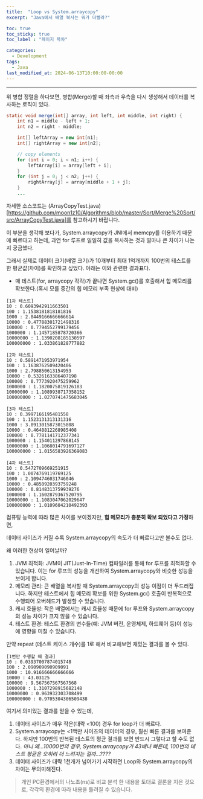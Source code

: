 ```yaml
---
title:  "Loop vs System.arraycopy"
excerpt: "Java에서 배열 복사는 뭐가 더빨라?"

toc: true
toc_sticky: true
toc_label : "페이지 목차"

categories:
  - Development
tags:
  - Java
last_modified_at: 2024-06-13T10:00:00-00:00
---
```

------------

위 병합 정렬을 하다보면, 병합(Merge)할 때 좌측과 우측을 다시 생성해서 데이터를 복사하는 로직이 있다.

```java
static void merge(int[] array, int left, int middle, int right) {
    int n1 = middle - left + 1;
    int n2 = right - middle;

    int[] leftArray = new int[n1];
    int[] rightArray = new int[n2];

    // copy elements
    for (int i = 0; i < n1; i++) {
        leftArray[i] = array[left + i];
    }
    for (int j = 0; j < n2; j++) {
        rightArray[j] = array[middle + 1 + j];
    }
    ...
```

자세한 소스코드는 (ArrayCopyTest.java)[https://github.com/moon1z10/Algorithms/blob/master/Sort/Merge%20Sort/src/ArrayCopyTest.java]를 참고하시기 바랍니다.

이 부분을 생각해 보다가, System.arraycopy가 JNI에서 memcpy를 이용하기 때문에 빠르다고 하는데, 과연 for 루프로 일일히 값을 복사하는 것과 얼마나 큰 차이가 나는지 궁금했다.

그래서 실제로 데이터 크기(배열 크기)가 10개부터 최대 1억개까지 100번의 테스트를 한 평균값(차이)를 확인하고 싶었다.
아래는 이와 관련한 결과표다.
-  매 테스트(for, arraycopy 각각)가 끝나면 System.gc()를 호출해서 힙 메모리를 확보한다.(혹시 모를 중간의 힙 메모리 부족 현상에 대비)
```
[1차 테스트]
10 : 0.6093942911663501
100 : 1.1538181818181816
1000 : 2.8449166666666614
10000 : 0.47788301721498316
100000 : 0.7794552799179456
1000000 : 1.1457185878720366
10000000 : 1.1390208185130597
100000000 : 1.033861828777882

[2차 테스트]
10 : 0.5891471953971954
100 : 1.1638762509420406
1000 : 2.798850613154953
10000 : 0.5326163386407198
100000 : 0.7773920475259962
1000000 : 1.1820075819126183
10000000 : 1.1089938717358152
100000000 : 1.0270741475683045

[3차 테스트]
10 : 0.3997166195481558
100 : 1.1523131313131316
1000 : 3.0913015873015808
10000 : 0.4648812268985408
100000 : 0.7781141712377341
1000000 : 1.154011297868145
10000000 : 1.1068014791697127
100000000 : 1.0156583926369083

[4차 테스트]
10 : 0.5472709669251915
100 : 1.0074769119769125
1000 : 2.1094746031746046
10000 : 0.4850920393759248
100000 : 0.8148313759939276
1000000 : 1.1602879367520795
10000000 : 1.1083047062029647
100000000 : 1.0109604210492393
```

컴퓨팅 능력에 따라 많은 차이를 보이겠지만, **힙 메모리가 충분히 확보 되었다고 가정**하면,

데이터 사이즈가 커질 수록 System.arraycopy의 속도가 더 빠르다고만 볼수도 없다.

왜 이러한 현상이 일어날까?

1. JVM 최적화: JVM이 JIT(Just-In-Time) 컴파일러를 통해 for 루프를 최적화할 수 있습니다. 이는 for 루프의 성능을 개선하여 System.arraycopy와 비슷한 성능을 보이게 합니다.
2. 메모리 관리: 큰 배열을 복사할 때 System.arraycopy의 성능 이점이 더 두드러집니다. 하지만 테스트에서 힙 메모리 확보를 위한 System.gc() 호출이 반복적으로 수행되어 오버헤드가 발생할 수 있습니다.
3. 캐시 효율성: 작은 배열에서는 캐시 효율성 때문에 for 루프와 System.arraycopy의 성능 차이가 크지 않을 수 있습니다.
4. 테스트 환경: 테스트 환경의 변수들(예: JVM 버전, 운영체제, 하드웨어 등)이 성능에 영향을 미칠 수 있습니다.

만약 repeat (테스트 케이스 개수)를 1로 해서 비교해보면 재밌는 결과를 볼 수 있다.
```
[1번만 수행할 때 결과]
10 : 0.03937007874015748
100 : 2.090909090909091
1000 : 10.916666666666666
10000 : 43.03125
100000 : 9.567567567567568
1000000 : 1.3107298915682148
10000000 : 0.963932303708499
100000000 : 0.9705304306509438
```

여기서 의미있는 결과를 얻을 수 있는데,

1. 데이터 사이즈가 매우 작은(대략 <100) 경우 for loop가 더 빠르다.
2. System.arraycopy는 <1백만 사이즈의 데이터의 경우, 훨씬 빠른 결과를 보여준다. 하지만 100번의 반복된 테스트의 평균 결과를 보면 반드시 그렇다고 할 수도 없다.
   _아니 왜...10000번의 경우, System.arraycopy가 43배나 빠른데, 100번의 테스트 평균은 오히려 더 느려지는 걸까...????_
3. 데이터 사이즈가 대략 1천개가 넘어가기 시작하면 Loop와 System.arraycopy의 차이는 무의미해진다.

> 개인 PC환경에서의 나노초(ns)로 비교 분석 한 내용을 토대로 결론을 지은 것으로, 각각의 환경에 따라 내용을 틀려질 수 있습니다.

